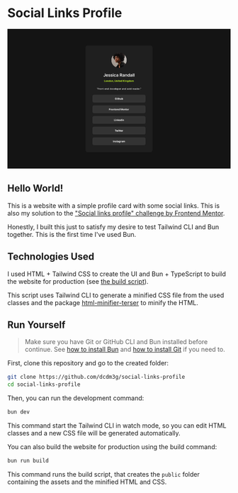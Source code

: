 # Social Links Profile

![Preview](preview.png)

## Hello World!

This is a website with a simple profile card with some social links. This is also my solution to the ["Social links profile" challenge by Frontend Mentor](https://www.frontendmentor.io/challenges/social-links-profile-UG32l9m6dQ).

Honestly, I built this just to satisfy my desire to test Tailwind CLI and Bun together. This is the first time I've used Bun.

## Technologies Used

I used HTML + Tailwind CSS to create the UI and Bun + TypeScript to build the website for production (see [the build script](scripts/build.ts)).

This script uses Tailwind CLI to generate a minified CSS file from the used classes and the package [html-minifier-terser](https://www.npmjs.com/package/html-minifier-terser) to minify the HTML.

## Run Yourself

> Make sure you have Git or GitHub CLI and Bun installed before continue. See [how to install Bun](https://bun.sh/docs/installation) and [how to install Git](https://git-scm.com/book/en/v2/Getting-Started-Installing-Git) if you need to.

First, clone this repository and go to the created folder:

```sh
git clone https://github.com/dcdm3g/social-links-profile
cd social-links-profile
```

Then, you can run the development command:

```sh
bun dev
```

This command start the Tailwind CLI in watch mode, so you can edit HTML classes and a new CSS file will be generated automatically.

You can also build the website for production using the build command:

```sh
bun run build
```

This command runs the build script, that creates the `public` folder containing the assets and the minified HTML and CSS.